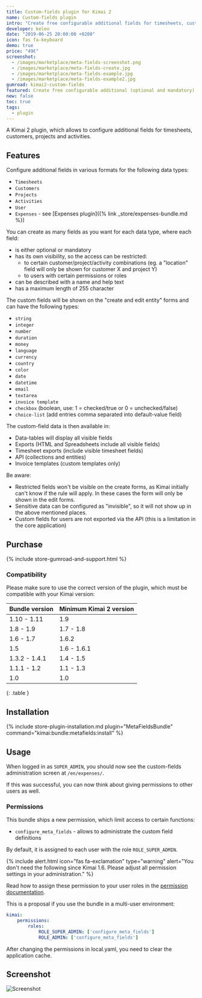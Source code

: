 ```yaml
---
title: Custom-fields plugin for Kimai 2
name: Custom-fields plugin
intro: "Create free configurable additional fields for timesheets, customers, projects, activities and users."
developer: keleo
date: "2019-06-25 20:00:00 +0200"
icon: fas fa-keyboard
demo: true 
price: "49€"
screenshot: 
  - /images/marketplace/meta-fields-screenshot.png
  - /images/marketplace/meta-fields-create.jpg
  - /images/marketplace/meta-fields-example.jpg
  - /images/marketplace/meta-fields-example2.jpg
gumroad: kimai2-custom-fields
featured: Create free configurable additional (optional and mandatory) fields for timesheets, customers, projects and activities in various formats. 
new: false
toc: true
tags:
  - plugin
---
```


A Kimai 2 plugin, which allows to configure additional fields for timesheets, customers, projects and activities.

## Features

Configure additional fields in various formats for the following data types:

- `Timesheets`
- `Customers`
- `Projects`
- `Activities`
- `User`
- `Expenses` - see [Expenses plugin]({% link _store/expenses-bundle.md %})

You can create as many fields as you want for each data type, where each field:

- is either optional or mandatory
- has its own visibility, so the access can be restricted:
    - to certain customer/project/activity combinations (eg. a "location" field will only be shown for customer X and project Y)
    - to users with certain permissions or roles
- can be described with a name and help text
- has a maximum length of 255 character

The custom fields will be shown on the "create and edit entity" forms and can have the following types:

- `string`
- `integer`
- `number`
- `duration`
- `money`
- `language`
- `currency`
- `country`
- `color`
- `date`
- `datetime`
- `email`
- `textarea`
- `invoice template`
- `checkbox` (boolean, use: 1 = checked/true or 0 = unchecked/false)
- `choice-list` (add entries comma separated into default-value field)

The custom-field data is then available in:

- Data-tables will display all visible fields
- Exports (HTML and Spreadsheets include all visible fields)
- Timesheet exports (include visible timesheet fields)
- API (collections and entities)
- Invoice templates (custom templates only)

Be aware:

- Restricted fields won't be visible on the create forms, as Kimai initially can't know if the rule will apply. In these cases the form will only be shown in the edit forms.
- Sensitive data can be configured as "invisible", so it will not show up in the above mentioned places.
- Custom fields for users are not exported via the API (this is a limitation in the core application) 

## Purchase

{% include store-gumroad-and-support.html %}

### Compatibility

Please make sure to use the correct version of the plugin, which must be compatible with your Kimai version:

| Bundle version    | Minimum Kimai 2 version   |
| ---               |---                        |
| 1.10 - 1.11       | 1.9                       |
| 1.8 - 1.9         | 1.7 - 1.8                 |
| 1.6 - 1.7         | 1.6.2                     |
| 1.5               | 1.6 - 1.6.1               |
| 1.3.2 - 1.4.1     | 1.4 - 1.5                 |
| 1.1.1 - 1.2       | 1.1 - 1.3                 |
| 1.0               | 1.0                       |
{: .table }

## Installation

{% include store-plugin-installation.md plugin="MetaFieldsBundle" command="kimai:bundle:metafields:install" %}

## Usage

When logged in as `SUPER_ADMIN`, you should now see the custom-fields administration screen at `/en/expenses/`.

If this was successful, you can now think about giving permissions to other users as well.

### Permissions

This bundle ships a new permission, which limit access to certain functions:

- `configure_meta_fields` - allows to administrate the custom field definitions

By default, it is assigned to each user with the role `ROLE_SUPER_ADMIN`.

{% include alert.html icon="fas fa-exclamation" type="warning" alert="You don't need the following since Kimai 1.6. Please adjust all permission settings in your administration." %}

Read how to assign these permission to your user roles in the [permission documentation](https://www.kimai.org/documentation/permissions.html).

This is a proposal if you use the bundle in a multi-user environment:
```yaml
kimai:
    permissions:
        roles:
            ROLE_SUPER_ADMIN: ['configure_meta_fields']
            ROLE_ADMIN: ['configure_meta_fields']
```

After changing the permissions in local.yaml, you need to clear the application cache.

## Screenshot

![Screenshot](https://www.kimai.org/images/marketplace/meta-fields-screenshot.png)
 
